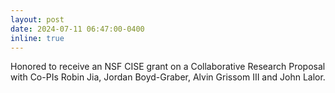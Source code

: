```yaml
---
layout: post
date: 2024-07-11 06:47:00-0400
inline: true
---
```


Honored to receive an NSF CISE grant on a Collaborative Research Proposal with Co-PIs Robin Jia, Jordan Boyd-Graber, Alvin Grissom III and John Lalor.
